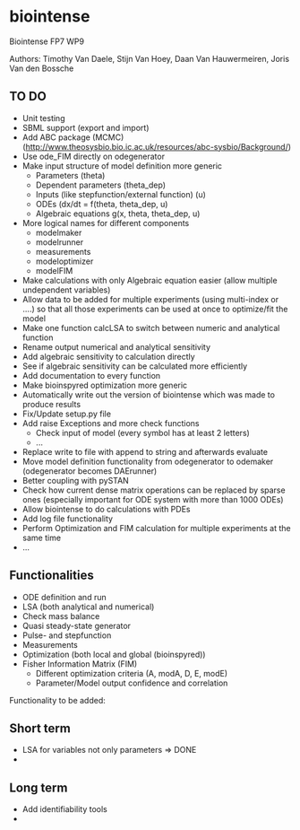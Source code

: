 biointense
==========

Biointense FP7 WP9

Authors: Timothy Van Daele, Stijn Van Hoey, Daan Van Hauwermeiren, Joris Van den Bossche

TO DO
-----
* Unit testing
* SBML support (export and import)
* Add ABC package (MCMC) (http://www.theosysbio.bio.ic.ac.uk/resources/abc-sysbio/Background/)
* Use ode_FIM directly on odegenerator
* Make input structure of model definition more generic
	* Parameters (theta)
	* Dependent parameters (theta_dep)
	* Inputs (like stepfunction/external function) (u)
	* ODEs (dx/dt = f(theta, theta_dep, u)
	* Algebraic equations g(x, theta, theta_dep, u)
* More logical names for different components
	* modelmaker
	* modelrunner
	* measurements
	* modeloptimizer
	* modelFIM
* Make calculations with only Algebraic equation easier (allow multiple undependent variables)
* Allow data to be added for multiple experiments (using multi-index or ....) so that all those experiments can be used at once to optimize/fit the model
* Make one function calcLSA to switch between numeric and analytical function
* Rename output numerical and analytical sensitivity
* Add algebraic sensitivity to calculation directly
* See if algebraic sensitivity can be calculated more efficiently
* Add documentation to every function
* Make bioinspyred optimization more generic
* Automatically write out the version of biointense which was made to produce results
* Fix/Update setup.py file
* Add raise Exceptions and more check functions
	* Check input of model (every symbol has at least 2 letters)
	* ...
* Replace write to file with append to string and afterwards evaluate
* Move model definition functionality from odegenerator to odemaker (odegenerator becomes DAErunner)
* Better coupling with pySTAN
* Check how current dense matrix operations can be replaced by sparse ones (especially important for ODE system with more than 1000 ODEs)
* Allow biointense to do calculations with PDEs
* Add log file functionality
* Perform Optimization and FIM calculation for multiple experiments at the same time
* ...


Functionalities
---------------
* ODE definition and run
* LSA (both analytical and numerical)
* Check mass balance
* Quasi steady-state generator
* Pulse- and stepfunction
* Measurements
* Optimization (both local and global (bioinspyred))
* Fisher Information Matrix (FIM)
	* Different optimization criteria (A, modA, D, E, modE)
	* Parameter/Model output confidence and correlation

Functionality to be added:

Short term
----------
* LSA for variables not only parameters => DONE
* 

Long term
----------
* Add identifiability tools
* 


